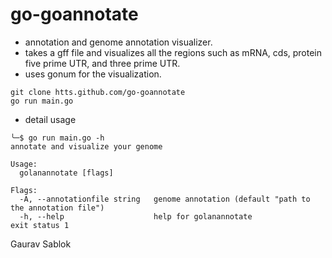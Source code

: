 # go-goannotate

- annotation and genome annotation visualizer.
- takes a gff file and visualizes all the regions such as mRNA, cds, protein five prime UTR, and three prime UTR. 
- uses gonum for the visualization. 

```
git clone htts.github.com/go-goannotate
go run main.go

```
- detail usage 

```
╰─$ go run main.go -h
annotate and visualize your genome

Usage:
  golanannotate [flags]

Flags:
  -A, --annotationfile string   genome annotation (default "path to the annotation file")
  -h, --help                    help for golanannotate
exit status 1
```

Gaurav Sablok
